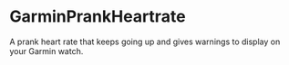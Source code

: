 # GarminPrankHeartrate
A prank heart rate that keeps going up and gives warnings to display on your Garmin watch.
